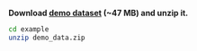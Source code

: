 **Download [demo dataset](https://huggingface.co/Fudan-fMRI/neuropictor/blob/main/demo_data.zip) (~47 MB) and unzip it.**

```bash
cd example
unzip demo_data.zip
```